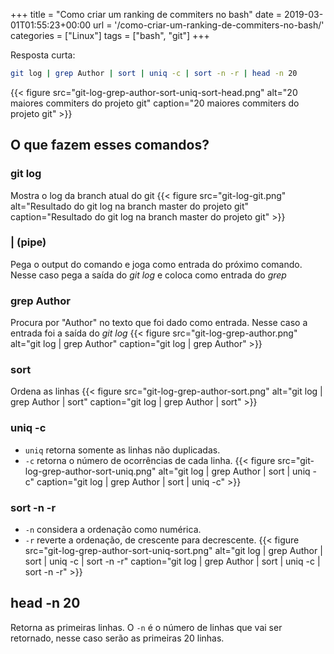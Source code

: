 +++
title = "Como criar um ranking de commiters no bash"
date = 2019-03-01T01:55:23+00:00
url = '/como-criar-um-ranking-de-commiters-no-bash/'
categories = ["Linux"]
tags = ["bash", "git"]
+++


Resposta curta:

```bash
git log | grep Author | sort | uniq -c | sort -n -r | head -n 20
```
{{< figure src="git-log-grep-author-sort-uniq-sort-head.png" alt="20 maiores commiters do projeto git" caption="20 maiores commiters do projeto git" >}}


## O que fazem esses comandos?

### git log
Mostra o log da branch atual do git
{{< figure src="git-log-git.png" alt="Resultado do git log na branch master do projeto git" caption="Resultado do git log na branch master do projeto git" >}}


### | (pipe)
Pega o output do comando e joga como entrada do próximo comando. Nesse caso pega a saída do _git log_ e coloca como entrada do _grep_


### grep Author
Procura por "Author" no texto que foi dado como entrada. Nesse caso a entrada foi a saída do _git log_
{{< figure src="git-log-grep-author.png" alt="git log | grep Author" caption="git log | grep Author" >}}


### sort
Ordena as linhas
{{< figure src="git-log-grep-author-sort.png" alt="git log | grep Author | sort" caption="git log | grep Author | sort" >}}


### uniq -c
- `uniq` retorna somente as linhas não duplicadas.
- `-c` retorna o número de ocorrências de cada linha.
{{< figure src="git-log-grep-author-sort-uniq.png" alt="git log | grep Author | sort | uniq -c" caption="git log | grep Author | sort | uniq -c" >}}


### sort -n -r
- `-n` considera a ordenação como numérica.
- `-r` reverte a ordenação, de crescente para decrescente.
{{< figure src="git-log-grep-author-sort-uniq-sort.png" alt="git log | grep Author | sort | uniq -c | sort -n -r" caption="git log | grep Author | sort | uniq -c | sort -n -r" >}}


## head -n 20
Retorna as primeiras linhas. O `-n` é o número de linhas que vai ser retornado, nesse caso serão as primeiras 20 linhas.
